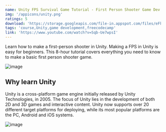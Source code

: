 ```yaml
---
name: Unity FPS Survival Game Tutorial - First Person Shooter Game Dev
img: '/appicons/unity.png'
ratings: 5
download: 'https://storage.googleapis.com/file-in.appspot.com/files/eFkGdpLJ2K.zip'
tags: 'course,Unity,game development,freecodecamp'
link: 'https://www.youtube.com/watch?v=Sqb-Ue7wpsI'
---
```


Learn how to make a first-person shooter in Unity. Making a FPS in Unity is easy for beginners. This 8-hour tutorial covers everything you need to know to make a basic first person shooter game.

<img src="../../screenshots/Unityfpscourse/ss1.png" alt="image" >

## Why learn Unity

Unity is a cross-platform game engine initially released by Unity Technologies, in 2005. The focus of Unity lies in the development of both 2D and 3D games and interactive content. Unity now supports over 20 different target platforms for deploying, while its most popular platforms are the PC, Android and iOS systems.

<img src="../../screenshots/Unityfpscourse/ss2.png" alt="image" >
